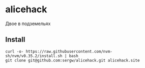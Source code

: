 # alicehack
Двое в подземельях

## Install
```
curl -o- https://raw.githubusercontent.com/nvm-sh/nvm/v0.35.2/install.sh | bash
git clone git@github.com:sergw/alicehack.git alicehack.site
```

